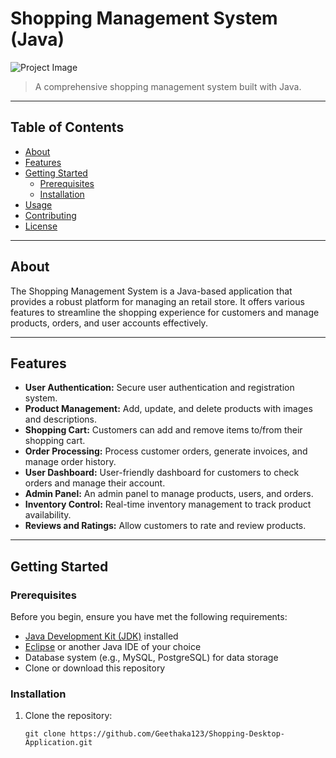 # Shopping Management System (Java)

![Project Image](project_image_url_here)

> A comprehensive shopping management system built with Java.

---

## Table of Contents

- [About](#about)
- [Features](#features)
- [Getting Started](#getting-started)
  - [Prerequisites](#prerequisites)
  - [Installation](#installation)
- [Usage](#usage)
- [Contributing](#contributing)
- [License](#license)

---

## About

The Shopping Management System is a Java-based application that provides a robust platform for managing an retail store. It offers various features to streamline the shopping experience for customers and manage products, orders, and user accounts effectively.

---

## Features

- **User Authentication:** Secure user authentication and registration system.
- **Product Management:** Add, update, and delete products with images and descriptions.
- **Shopping Cart:** Customers can add and remove items to/from their shopping cart.
- **Order Processing:** Process customer orders, generate invoices, and manage order history.
- **User Dashboard:** User-friendly dashboard for customers to check orders and manage their account.
- **Admin Panel:** An admin panel to manage products, users, and orders.
- **Inventory Control:** Real-time inventory management to track product availability.
- **Reviews and Ratings:** Allow customers to rate and review products.

---

## Getting Started

### Prerequisites

Before you begin, ensure you have met the following requirements:

- [Java Development Kit (JDK)](https://www.oracle.com/java/technologies/javase-downloads.html) installed
- [Eclipse](https://www.eclipse.org/downloads/) or another Java IDE of your choice
- Database system (e.g., MySQL, PostgreSQL) for data storage
- Clone or download this repository

### Installation

1. Clone the repository:

   ```shell
   git clone https://github.com/Geethaka123/Shopping-Desktop-Application.git

